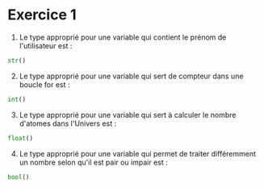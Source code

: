 Exercice 1
==========
1. Le type approprié pour une variable qui contient le prénom de l'utilisateur est :
```python
str()
```
2. Le type approprié pour une variable qui sert de compteur dans une boucle for est :
```python
int()
```

3. Le type approprié pour une variable qui sert à calculer le nombre d'atomes dans l'Univers est :
```python
float()
```
4. Le type approprié pour une variable qui permet de traiter différemment un nombre selon qu'il est pair ou impair est : 
```python
bool()
```
